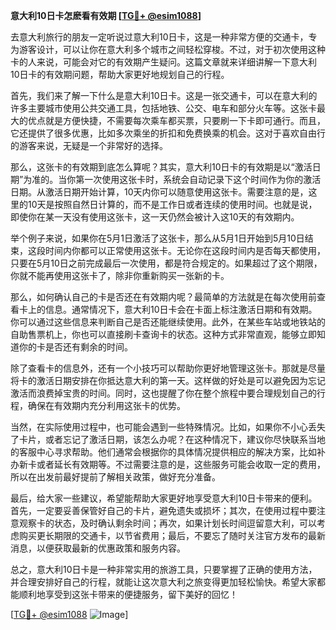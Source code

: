 **意大利10日卡怎麽看有效期 [[TG💪+ @esim1088](https://t.me/s/esim1088)]**

去意大利旅行的朋友一定听说过意大利10日卡，这是一种非常方便的交通卡，专为游客设计，可以让你在意大利多个城市之间轻松穿梭。不过，对于初次使用这种卡的人来说，可能会对它的有效期产生疑问。这篇文章就来详细讲解一下意大利10日卡的有效期问题，帮助大家更好地规划自己的行程。

首先，我们来了解一下什么是意大利10日卡。这是一张交通卡，可以在意大利的许多主要城市使用公共交通工具，包括地铁、公交、电车和部分火车等。这张卡最大的优点就是方便快捷，不需要每次乘车都买票，只要刷一下卡即可通行。而且，它还提供了很多优惠，比如多次乘坐的折扣和免费换乘的机会。这对于喜欢自由行的游客来说，无疑是一个非常好的选择。

那么，这张卡的有效期到底怎么算呢？其实，意大利10日卡的有效期是以“激活日期”为准的。当你第一次使用这张卡时，系统会自动记录下这个时间作为你的激活日期。从激活日期开始计算，10天内你可以随意使用这张卡。需要注意的是，这里的10天是按照自然日计算的，而不是工作日或者连续的使用时间。也就是说，即使你在某一天没有使用这张卡，这一天仍然会被计入这10天的有效期内。

举个例子来说，如果你在5月1日激活了这张卡，那么从5月1日开始到5月10日结束，这段时间内你都可以正常使用这张卡。无论你在这段时间内是否每天都使用，只要在5月10日之前完成最后一次使用，都是符合规定的。如果超过了这个期限，你就不能再使用这张卡了，除非你重新购买一张新的卡。

那么，如何确认自己的卡是否还在有效期内呢？最简单的方法就是在每次使用前查看卡上的信息。通常情况下，意大利10日卡会在卡面上标注激活日期和有效期。你可以通过这些信息来判断自己是否还能继续使用。此外，在某些车站或地铁站的自助售票机上，你也可以直接刷卡查询卡的状态。这种方式非常直观，能够立即知道你的卡是否还有剩余的时间。

除了查看卡的信息外，还有一个小技巧可以帮助你更好地管理这张卡。那就是尽量将卡的激活日期安排在你抵达意大利的第一天。这样做的好处是可以避免因为忘记激活而浪费掉宝贵的时间。同时，这也提醒了你在整个旅程中要合理规划自己的行程，确保在有效期内充分利用这张卡的优势。

当然，在实际使用过程中，也可能会遇到一些特殊情况。比如，如果你不小心丢失了卡片，或者忘记了激活日期，该怎么办呢？在这种情况下，建议你尽快联系当地的客服中心寻求帮助。他们通常会根据你的具体情况提供相应的解决方案，比如补办新卡或者延长有效期等。不过需要注意的是，这些服务可能会收取一定的费用，所以在出发前最好提前了解相关政策，做好充分准备。

最后，给大家一些建议，希望能帮助大家更好地享受意大利10日卡带来的便利。首先，一定要妥善保管好自己的卡片，避免遗失或损坏；其次，在使用过程中要注意观察卡的状态，及时确认剩余时间；再次，如果计划长时间逗留意大利，可以考虑购买更长期限的交通卡，以节省费用；最后，不要忘了随时关注官方发布的最新消息，以便获取最新的优惠政策和服务内容。

总之，意大利10日卡是一种非常实用的旅游工具，只要掌握了正确的使用方法，并合理安排好自己的行程，就能让这次意大利之旅变得更加轻松愉快。希望大家都能顺利地享受到这张卡带来的便捷服务，留下美好的回忆！

[[TG💪+ @esim1088](https://t.me/s/esim1088) ![Image](https://i.postimg.cc/4NQfJmqS/Snipaste-2025-05-13-00-14-12.png)]
